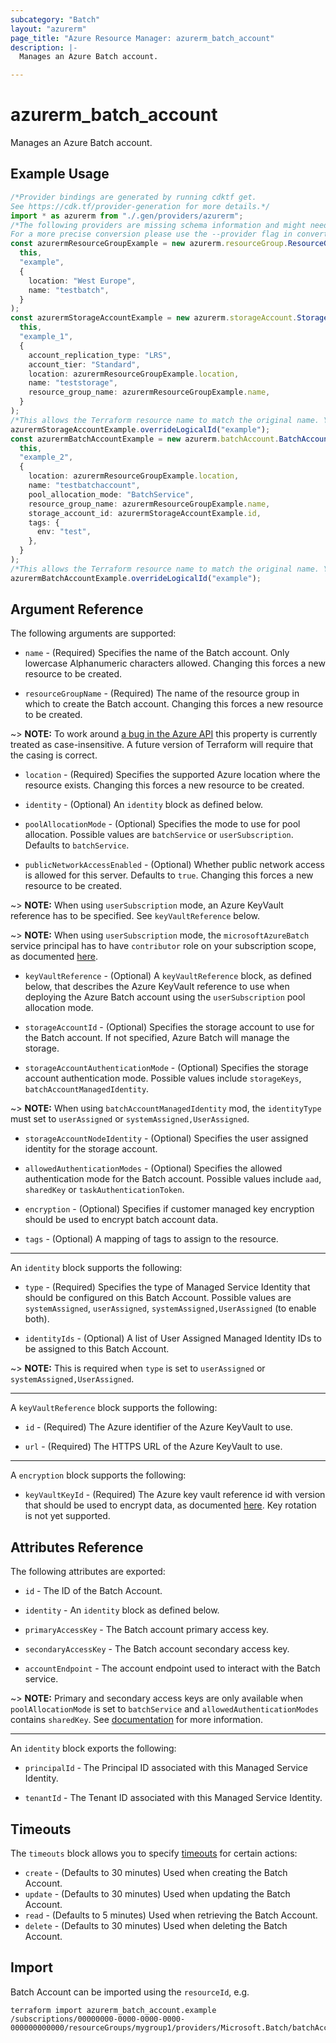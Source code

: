 ```yaml
---
subcategory: "Batch"
layout: "azurerm"
page_title: "Azure Resource Manager: azurerm_batch_account"
description: |-
  Manages an Azure Batch account.

---
```


# azurerm\_batch\_account

Manages an Azure Batch account.

## Example Usage

```typescript
/*Provider bindings are generated by running cdktf get.
See https://cdk.tf/provider-generation for more details.*/
import * as azurerm from "./.gen/providers/azurerm";
/*The following providers are missing schema information and might need manual adjustments to synthesize correctly: azurerm.
For a more precise conversion please use the --provider flag in convert.*/
const azurermResourceGroupExample = new azurerm.resourceGroup.ResourceGroup(
  this,
  "example",
  {
    location: "West Europe",
    name: "testbatch",
  }
);
const azurermStorageAccountExample = new azurerm.storageAccount.StorageAccount(
  this,
  "example_1",
  {
    account_replication_type: "LRS",
    account_tier: "Standard",
    location: azurermResourceGroupExample.location,
    name: "teststorage",
    resource_group_name: azurermResourceGroupExample.name,
  }
);
/*This allows the Terraform resource name to match the original name. You can remove the call if you don't need them to match.*/
azurermStorageAccountExample.overrideLogicalId("example");
const azurermBatchAccountExample = new azurerm.batchAccount.BatchAccount(
  this,
  "example_2",
  {
    location: azurermResourceGroupExample.location,
    name: "testbatchaccount",
    pool_allocation_mode: "BatchService",
    resource_group_name: azurermResourceGroupExample.name,
    storage_account_id: azurermStorageAccountExample.id,
    tags: {
      env: "test",
    },
  }
);
/*This allows the Terraform resource name to match the original name. You can remove the call if you don't need them to match.*/
azurermBatchAccountExample.overrideLogicalId("example");

```

## Argument Reference

The following arguments are supported:

*   `name` - (Required) Specifies the name of the Batch account. Only lowercase Alphanumeric characters allowed. Changing this forces a new resource to be created.

*   `resourceGroupName` - (Required) The name of the resource group in which to create the Batch account. Changing this forces a new resource to be created.

\~> **NOTE:** To work around [a bug in the Azure API](https://github.com/Azure/azure-rest-api-specs/issues/5574) this property is currently treated as case-insensitive. A future version of Terraform will require that the casing is correct.

*   `location` - (Required) Specifies the supported Azure location where the resource exists. Changing this forces a new resource to be created.

*   `identity` - (Optional) An `identity` block as defined below.

*   `poolAllocationMode` - (Optional) Specifies the mode to use for pool allocation. Possible values are `batchService` or `userSubscription`. Defaults to `batchService`.

*   `publicNetworkAccessEnabled` - (Optional) Whether public network access is allowed for this server. Defaults to `true`. Changing this forces a new resource to be created.

\~> **NOTE:** When using `userSubscription` mode, an Azure KeyVault reference has to be specified. See `keyVaultReference` below.

\~> **NOTE:** When using `userSubscription` mode, the `microsoftAzureBatch` service principal has to have `contributor` role on your subscription scope, as documented [here](https://docs.microsoft.com/azure/batch/batch-account-create-portal#additional-configuration-for-user-subscription-mode).

*   `keyVaultReference` - (Optional) A `keyVaultReference` block, as defined below, that describes the Azure KeyVault reference to use when deploying the Azure Batch account using the `userSubscription` pool allocation mode.

*   `storageAccountId` - (Optional) Specifies the storage account to use for the Batch account. If not specified, Azure Batch will manage the storage.

*   `storageAccountAuthenticationMode` - (Optional) Specifies the storage account authentication mode. Possible values include `storageKeys`, `batchAccountManagedIdentity`.

\~> **NOTE:** When using `batchAccountManagedIdentity` mod, the `identityType` must set to `userAssigned` or `systemAssigned,UserAssigned`.

*   `storageAccountNodeIdentity` - (Optional) Specifies the user assigned identity for the storage account.

*   `allowedAuthenticationModes` - (Optional) Specifies the allowed authentication mode for the Batch account. Possible values include `aad`, `sharedKey` or `taskAuthenticationToken`.

*   `encryption` - (Optional) Specifies if customer managed key encryption should be used to encrypt batch account data.

*   `tags` - (Optional) A mapping of tags to assign to the resource.

***

An `identity` block supports the following:

*   `type` - (Required) Specifies the type of Managed Service Identity that should be configured on this Batch Account. Possible values are `systemAssigned`, `userAssigned`, `systemAssigned,UserAssigned` (to enable both).

*   `identityIds` - (Optional) A list of User Assigned Managed Identity IDs to be assigned to this Batch Account.

\~> **NOTE:** This is required when `type` is set to `userAssigned` or `systemAssigned,UserAssigned`.

***

A `keyVaultReference` block supports the following:

*   `id` - (Required) The Azure identifier of the Azure KeyVault to use.

*   `url` - (Required) The HTTPS URL of the Azure KeyVault to use.

***

A `encryption` block supports the following:

* `keyVaultKeyId` - (Required) The Azure key vault reference id with version that should be used to encrypt data, as documented [here](https://docs.microsoft.com/azure/batch/batch-customer-managed-key). Key rotation is not yet supported.

## Attributes Reference

The following attributes are exported:

*   `id` - The ID of the Batch Account.

*   `identity` - An `identity` block as defined below.

*   `primaryAccessKey` - The Batch account primary access key.

*   `secondaryAccessKey` - The Batch account secondary access key.

*   `accountEndpoint` - The account endpoint used to interact with the Batch service.

\~> **NOTE:** Primary and secondary access keys are only available when `poolAllocationMode` is set to `batchService` and `allowedAuthenticationModes` contains `sharedKey`. See [documentation](https://docs.microsoft.com/azure/batch/batch-api-basics) for more information.

***

An `identity` block exports the following:

*   `principalId` - The Principal ID associated with this Managed Service Identity.

*   `tenantId` - The Tenant ID associated with this Managed Service Identity.

## Timeouts

The `timeouts` block allows you to specify [timeouts](https://www.terraform.io/language/resources/syntax#operation-timeouts) for certain actions:

* `create` - (Defaults to 30 minutes) Used when creating the Batch Account.
* `update` - (Defaults to 30 minutes) Used when updating the Batch Account.
* `read` - (Defaults to 5 minutes) Used when retrieving the Batch Account.
* `delete` - (Defaults to 30 minutes) Used when deleting the Batch Account.

## Import

Batch Account can be imported using the `resourceId`, e.g.

```shell
terraform import azurerm_batch_account.example /subscriptions/00000000-0000-0000-0000-000000000000/resourceGroups/mygroup1/providers/Microsoft.Batch/batchAccounts/account1
```
